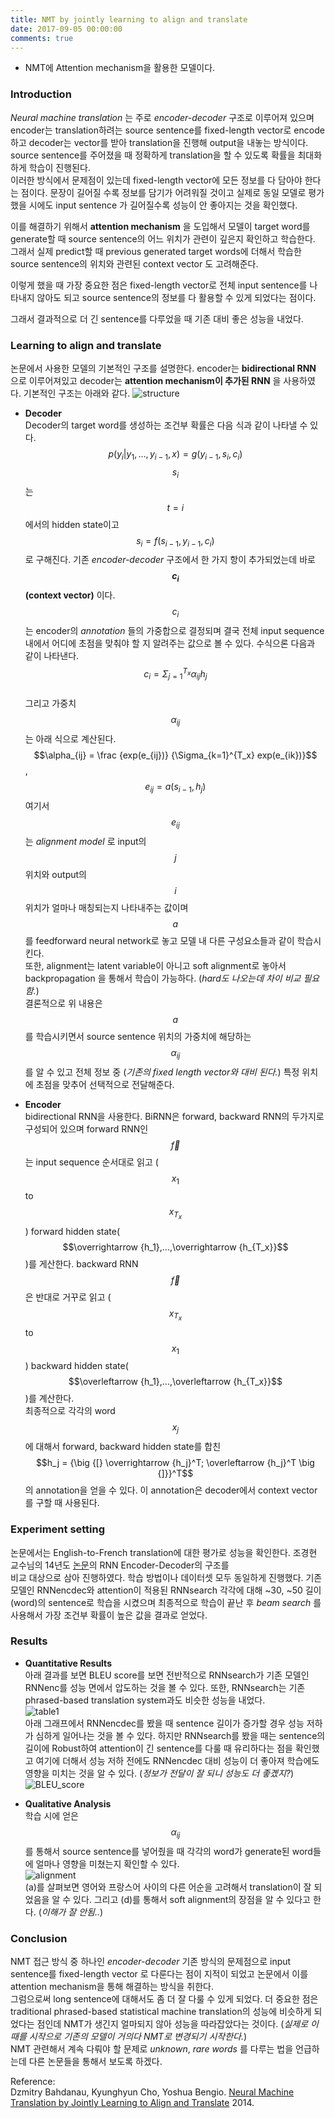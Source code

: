 ```yaml
---
title: NMT by jointly learning to align and translate
date: 2017-09-05 00:00:00
comments: true
---
```


- NMT에 Attention mechanism을 활용한 모델이다.

### Introduction

*Neural machine translation* 는 주로 *encoder-decoder* 구조로 이루어져 있으며 encoder는
translation하려는 source sentence를 fixed-length vector로 encode하고 decoder는 vector를
받아 translation을 진행해 output을 내놓는 방식이다. <br>
source sentence를 주어졌을 때 정확하게 translation을 할 수 있도록 확률을 최대화하게 학습이 진행된다. <br>
이러한 방식에서 문제점이 있는데 fixed-length vector에 모든 정보를 다 담아야 한다는 점이다.
문장이 길어질 수록 정보를 담기가 어려워질 것이고 실제로 동일 모델로 평가했을 시에도 input sentence
가 길어질수록 성능이 안 좋아지는 것을 확인했다.

이를 해결하기 위해서 **attention mechanism** 을 도입해서 모델이 target word를 generate할 때
source sentence의 어느 위치가 관련이 깊은지 확인하고 학습한다. 그래서 실제 predict할 때
previous generated target words에 더해서 학습한 source sentence의 위치와 관련된 context vector
도 고려해준다.

이렇게 했을 때 가장 중요한 점은 fixed-length vector로 전체 input sentence를 나타내지 않아도
되고 source sentence의 정보를 다 활용할 수 있게 되었다는 점이다.

그래서 결과적으로 더 긴 sentence를 다루었을 때 기존 대비 좋은 성능을 내었다.

### Learning to align and translate

논문에서 사용한 모델의 기본적인 구조를 설명한다. encoder는 **bidirectional RNN** 으로 이루어져있고
decoder는 **attention mechanism이 추가된 RNN** 을 사용하였다. 기본적인 구조는 아래와 같다.
![structure](https://whikwon.github.io/images/NMT_structure.png)

  - **Decoder** <br>
  Decoder의 target word를 생성하는 조건부 확률은 다음 식과 같이 나타낼 수 있다.
  $$p(y_i \vert y_1, ..., y_{i-1}, x) = g(y_{i-1}, s_i, c_i)$$
  $$s_i$$는 $$t = i$$에서의 hidden state이고 $$s_i = f(s_{i-1}, y_{i-1}, c_i)$$로 구해진다.
  기존 *encoder-decoder* 구조에서 한 가지 항이 추가되었는데 바로 **$$c_i$$(context vector)** 이다.
  $$c_i$$는 encoder의 *annotation* 들의 가중합으로 결정되며 결국 전체 input sequence 내에서
  어디에 초점을 맞춰야 할 지 알려주는 값으로 볼 수 있다. 수식으론 다음과 같이 나타낸다.
  $$c_i = \Sigma_{j=1}^{T_x} \alpha_{ij} h_j$$ <br> 그리고 가중치 $$\alpha_{ij}$$는 아래 식으로
  계산된다. $$\alpha_{ij} = \frac {exp(e_{ij})} {\Sigma_{k=1}^{T_x} exp(e_{ik})}$$,
  $$e_{ij} = a(s_{i-1}, h_j)$$
  여기서 $$e_{ij}$$는 *alignment model* 로 input의 $$j$$ 위치와 output의 $$i$$ 위치가
  얼마나 매칭되는지 나타내주는 값이며 $$a$$를 feedforward neural network로 놓고 모델 내 다른
  구성요소들과 같이 학습시킨다. <br>
  또한, alignment는 latent variable이 아니고 soft alignment로 놓아서 backpropagation
  을 통해서 학습이 가능하다. (*hard도 나오는데 차이 비교 필요함.*) <br>
  결론적으로 위 내용은 $$a$$를 학습시키면서 source sentence 위치의 가중치에 해당하는 $$\alpha_{ij}$$를 알 수 있고
  전체 정보 중 (*기존의 fixed length vector와 대비 된다.*) 특정 위치에 초점을 맞추어 선택적으로
  전달해준다.

  - **Encoder** <br>
  bidirectional RNN을 사용한다. BiRNN은 forward, backward RNN의 두가지로 구성되어 있으며
  forward RNN인 $$\overrightarrow f$$는 input sequence 순서대로 읽고 ($$x_1$$ to $$x_{T_x}$$)
  forward hidden state($$\overrightarrow {h_1},...,\overrightarrow {h_{T_x}}$$)를 게산한다.
  backward RNN $$\overleftarrow f$$은 반대로 거꾸로 읽고 ($$x_{T_x}$$ to $$x_1$$) backward
  hidden state($$\overleftarrow {h_1},...,\overleftarrow {h_{T_x}}$$)를 계산한다. <br>
  최종적으로 각각의 word $$x_j$$에 대해서 forward, backward hidden state를 합친
  $$h_j = {\big {[} \overrightarrow {h_j}^T; \overleftarrow {h_j}^T \big {]}}^T$$
  의 annotation을 얻을 수 있다. 이 annotation은 decoder에서 context vector를 구할 때 사용된다.

### Experiment setting

논문에서는 English-to-French translation에 대한 평가로 성능을 확인한다.
조경현 교수님의 14년도 [논문](https://arxiv.org/pdf/1406.1078)의 RNN Encoder-Decoder의 구조를  
비교 대상으로 삼아 진행하였다. 학습 방법이나 데이터셋 모두 동일하게 진행했다.
기존 모델인 RNNencdec와 attention이 적용된 RNNsearch 각각에 대해 ~30, ~50 길이(word)의 sentence로
학습을 시켰으며 최종적으로 학습이 끝난 후 *beam search* 를 사용해서 가장 조건부 확률이 높은 값을 결과로 얻었다.<br>

### Results

  - **Quantitative Results** <br>
  아래 결과를 보면 BLEU score를 보면 전반적으로 RNNsearch가 기존 모델인 RNNenc를 성능 면에서 압도하는 것을 볼 수 있다.
  또한, RNNsearch는 기존 phrased-based translation system과도 비슷한 성능을 내었다.<br>
  ![table1](https://whikwon.github.io/images/NMT_table1.png) <br>
  아래 그래프에서 RNNencdec를 봤을 때 sentence 길이가 증가할 경우 성능 저하가 심하게 일어나는 것을 볼 수 있다.
  하지만 RNNsearch를 봤을 때는 sentence의 길이에 Robust하여 attention이 긴 sentence를 다룰 때
  유리하다는 점을 확인했고 여기에 더해서 성능 저하 전에도 RNNencdec 대비 성능이 더 좋아져 학습에도 영향을
  미치는 것을 알 수 있다. (*정보가 전달이 잘 되니 성능도 더 좋곘지?*)
  ![BLEU_score](https://whikwon.github.io/images/NMT_BLEU_score.png)<br>

  - **Qualitative Analysis** <br>
  학습 시에 얻은 $$\alpha_{ij}$$를 통해서 source sentence를 넣어줬을 때 각각의 word가 generate된 word들에
  얼마나 영향을 미쳤는지 확인할 수 있다. <br>
  ![alignment](https://whikwon.github.io/images/NMT_alignment.png)<br>
  (a)를 살펴보면 영어와 프랑스어 사이의 다른 어순을 고려해서 translation이 잘 되었음을 알 수 있다.
  그리고 (d)를 통해서 soft alignment의 장점을 알 수 있다고 한다. (*이해가 잘 안됨..*)


### Conclusion

NMT 접근 방식 중 하나인 *encoder-decoder* 기존 방식의 문제점으로 input sentence를 fixed-length vector
로 다룬다는 점이 지적이 되었고 논문에서 이를 attention mechanism을 통해 해결하는 방식을 취한다. <br>
그럼으로써 long sentence에 대해서도 좀 더 잘 다룰 수 있게 되었다. 더 중요한 점은 traditional phrased-based
statistical machine translation의 성능에 비슷하게 되었다는 점인데 NMT가 생긴지 얼마되지 않아
성능을 따라잡았다는 것이다. (*실제로 이 때를 시작으로 기존의 모델이 거의다 NMT로 변경되기 시작한다.*) <br>
NMT 관련해서 계속 다뤄야 할 문제로 *unknown*, *rare words* 를 다루는 법을 언급하는데 다른 논문들을 통해서
보도록 하겠다.


Reference: <br>
Dzmitry Bahdanau, Kyunghyun Cho, Yoshua Bengio. [Neural Machine Translation by Jointly Learning to Align and Translate](https://arxiv.org/pdf/1409.0473) 2014.

